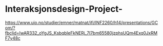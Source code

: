 # Interaksjonsdesign-Project-
https://www.uio.no/studier/emner/matnat/ifi/INF2260/h14/presentations/GCom/?fbclid=IwAR332_oYgJS_KsbqbIeFkNERj_7I7bm65580jzphsUQm4Exq0JxRMF7y48c
